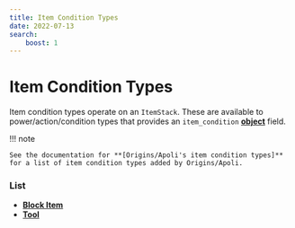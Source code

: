 ```yaml
---
title: Item Condition Types
date: 2022-07-13
search:
    boost: 1
---
```


#   Item Condition Types

Item condition types operate on an `ItemStack`. These are available to power/action/condition types that provides an `item_condition` **[object]** field.

!!! note

    See the documentation for **[Origins/Apoli's item condition types]** for a list of item condition types added by Origins/Apoli.


### List

* [**Block Item**](item_condition_types/block_item.md)
* [**Tool**](item_condition_types/tool.md)



[object]: https://origins.readthedocs.io/en/latest/types/data_types/object
[Origins/Apoli's item condition types]: https://origins.readthedocs.io/en/latest/types/item_condition_types

